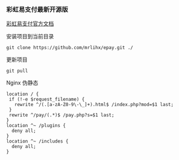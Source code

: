 ### 彩虹易支付最新开源版
[彩虹易支付官方文档](https://www.kancloud.cn/net909/epay/2590520)

安装项目到当前目录
```
git clone https://github.com/mrlihx/epay.git ./
```
更新项目
```
git pull
```

Nginx 伪静态
```
location / {
 if (!-e $request_filename) {
   rewrite ^/(.[a-zA-Z0-9\-\_]+).html$ /index.php?mod=$1 last;
 }
 rewrite ^/pay/(.*)$ /pay.php?s=$1 last;
}
location ^~ /plugins {
  deny all;
}
location ^~ /includes {
  deny all;
}
```